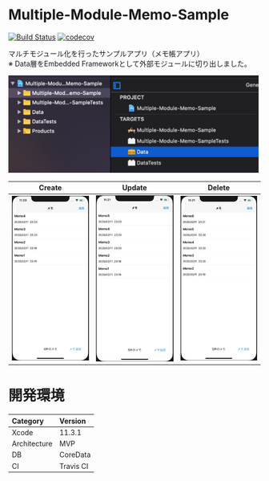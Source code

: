 # Multiple-Module-Memo-Sample

[![Build Status](https://travis-ci.org/ddd503/Multiple-Module-Memo-Sample.svg?branch=master)](https://travis-ci.org/ddd503/Multiple-Module-Memo-Sample) [![codecov](https://codecov.io/gh/ddd503/Multiple-Module-Memo-Sample/branch/master/graph/badge.svg)](https://codecov.io/gh/ddd503/Multiple-Module-Memo-Sample)

マルチモジュール化を行ったサンプルアプリ（メモ帳アプリ）  
※ Data層をEmbedded Frameworkとして外部モジュールに切り出しました。

<img width="500" alt="multiple_module_embbedded.png" src="https://github.com/ddd503/Image-Resource/raw/master/image/multiple_module_embbedded.png">

|Create|Update|Delete|
|:--:|:--:|:--:|
|<img src="https://github.com/ddd503/Image-Resource/raw/master/RxSwift_MemoList/RxSwift_MemoList_Create.gif" width="200">|<img src="https://github.com/ddd503/Image-Resource/raw/master/RxSwift_MemoList/RxSwift_MemoList_Update.gif" width="200">|<img src="https://github.com/ddd503/Image-Resource/raw/master/RxSwift_MemoList/RxSwift_MemoList_Delete.gif" width="200">|

# 開発環境

|Category | Version |
|:-----------|:------------|
| Xcode | 11.3.1 |
| Architecture | MVP |
| DB | CoreData |
| CI | Travis CI |
